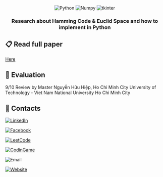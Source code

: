 <div align="center">

  <div>
    <img src="https://img.shields.io/badge/Python-v3.7.0-blue?logo=python" alt="Python">
    <img src="https://img.shields.io/badge/Numpy-v1.26.4-white?logo=numpy" alt="Numpy">
    <img src="https://img.shields.io/badge/Tkinter-v8.6-yellow?logo=tkinter" alt="tkinter">
  </div>

  <h3 align="center">Research about Hamming Code & Euclid Space and how to implement in Python</h3>
</div>

## 📋 <a name="Paper">Read full paper</a>

[Here](https://github.com/nhan2892005/LinearAlgebra-HammingCode_in_Python/blob/main/Paper_HammingCode.pdf)

## <a name="evaluate">🤸 Evaluation</a>

9/10 Review by Master Nguyễn Hữu Hiệp, Ho Chi Minh City University of Technology - Viet Nam National University Ho Chi Minh City

## <a name="contact">🚀 Contacts</a>

[![LinkedIn](https://img.shields.io/badge/LinkedIn-Profile-blue?logo=linkedin)]()

[![Facebook](https://img.shields.io/badge/Facebook-Profile-blue?logo=facebook)](https://www.facebook.com/phucnhancshcmut/)

[![LeetCode](https://img.shields.io/badge/LeetCode-Profile-orange?logo=leetcode)](https://leetcode.com/u/N289/)

[![CodinGame](https://img.shields.io/badge/CodinGame-Profile-yellow?logo=codingame)](https://www.codingame.com/profile/3f88b771e04c6894b7485decd4291a7e8589985)

![Email](https://img.shields.io/badge/Email-nhan.nguyen2005phuyen@hcmut.edu.vn-green?logo=gmail)

[![Website](https://img.shields.io/badge/Website-Visit-blue?logo=globe)](https://phucnhan289.great-site.net/1/Ph%C3%BAc-Nh%C3%A2n.html)

<br />
<br />
